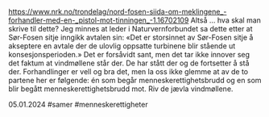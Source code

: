 https://www.nrk.no/trondelag/nord-fosen-siida-om-meklingene_-forhandler-med-en-_pistol-mot-tinningen_-1.16702109
Altså … hva skal man skrive til dette?
Jeg minnes at leder i Naturvernforbundet sa dette etter at Sør-Fosen sitje inngikk avtalen sin: «Det er storsinnet av Sør-Fosen sitje å akseptere en avtale der de ulovlig oppsatte turbinene blir stående ut konsesjonsperioden.»
Det er forsåvidt sant, men det tar ikke innover seg det faktum at vindmøllene står der. De har stått der og de fortsetter å stå der.
Forhandlinger er vell og bra det, men la oss ikke glemme at av de to partene her er følgende: én som begår menneskerettighetsbrudd og en som blir begått menneskerettighetsbrudd mot.
Riv de jævla vindmøllene.

05.01.2024
#samer #menneskerettigheter 